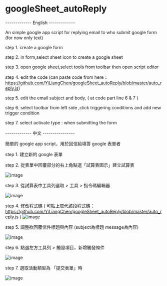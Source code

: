 # googleSheet_autoReply
------------- English -------------

An simple google app script for replying email to who submit google form (for now only text)

step 1. create a google form

step 2. in form,select sheet icon to create a google sheet

step 3. open google sheet,select tools from toolbar then open script editor

step 4. edit the code (can paste code from here：https://github.com/YiLiangChen/googleSheet_autoReply/blob/master/auto_reply.js) 

step 5. edit the email subject and body, ( at code part line 6 & 7 ) 

step 6. select toolbar from left side ,click triggering conditions and add new trigger condition

step 7. select activate type : when submitting the form

------------- 中文 ----------------

簡單的 google app script，用於回信給填答 google 表單者 

step 1. 建立新的 google 表單
 
step 2. 從表單中回覆部分的右上角點選「試算表圖示」建立試算表

![image](https://user-images.githubusercontent.com/17447427/137953943-e74718fa-eebe-4447-94b4-dd6587732e7c.png)


step 3. 從試算表中工具列選取 > 工具 > 指令碼編輯器

![image](https://user-images.githubusercontent.com/17447427/137954150-61533a2b-6972-4b31-8e59-2bcab57200ca.png)

step 4. 修改程式碼 ( 可貼上取代該段程式碼：https://github.com/YiLiangChen/googleSheet_autoReply/blob/master/auto_reply.js ) 
![image](https://user-images.githubusercontent.com/17447427/137954312-873469bb-0ee3-4cce-9d1e-b667642355ba.png)

step 5. 調整欲回覆信件標題與內容 (subject為標題 message為內容)

![image](https://user-images.githubusercontent.com/17447427/137954460-14a914d8-9893-49e5-bb43-6dc81c375332.png)

step 6. 點選左方工具列 > 觸發項目，新增觸發條件

![image](https://user-images.githubusercontent.com/17447427/137954600-febf6b7e-2c01-4693-8401-92ed1513349b.png)

step 7. 選取活動類型為 「提交表單」時

![image](https://user-images.githubusercontent.com/17447427/137954710-47646f11-2297-4808-838f-a1d4589dfc07.png)


